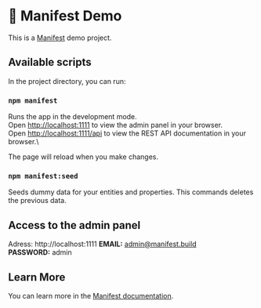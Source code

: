 # 🦚 Manifest Demo

This is a [Manifest](https://manifest.build) demo project.

## Available scripts

In the project directory, you can run:

### `npm manifest`

Runs the app in the development mode.\
Open [http://localhost:1111](http://localhost:1111) to view the admin panel in your browser.\
Open [http://localhost:1111/api](http://localhost:1111/api) to view the REST API documentation in your browser.\

The page will reload when you make changes.

### `npm manifest:seed`

Seeds dummy data for your entities and properties. This commands deletes the previous data.

## Access to the admin panel

Adress: http://localhost:1111
**EMAIL:** admin@manifest.build  
**PASSWORD:** admin

## Learn More

You can learn more in the [Manifest documentation](https://manifest.build/docs).
